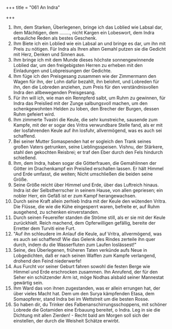 +++
title = "061 An Indra"

+++


1.	Ihm, dem Starken, Überlegenen, bringe ich das Loblied wie Labsal dar, dem Mächtigen, dem ........, nicht Kargen ein Lobeswort, dem Indra erbauliche Reden als bestes Geschenk.
2.	Ihm Biete ich ein Loblied wie ein Labsal an und bringe es dar, um ihn mit Preis zu nötigen. Für Indra als Ihren alten Gemahl putzen sie die Gedicht mit Herz, Denken und Sinnen aus.
3.	Ihm bringe ich mit dem Munde dieses höchste sonnengewinnende Loblied dar, um den freigebigsten Herren zu erheben mit den Einladungen und Lobpreisungen der Gedichte.
4.	Ihm füge ich den Preisgesang zusammen wie der Zimmermann den Wagen für ihn, der Lohn dafür bezahlt, ihn belohnt, und Lobreden für ihn, den die Lobreden anziehen, zum Preis für den verständnisvollen Indra den allbewegenden Preisgesang.
5.	Für ihn will ich, wie man ein Rennpferd salbt, um Ruhm zu gewinnen, für Indra das Preislied mit der Zunge salbungsvoll machen, um den schenkgewohnten Helden zu loben, den Brecher der Burgen, dessen Ruhm gefeiert wird.
6.	Ihm zimmerte Tvastri die Keule, die sehr kunstreiche, sausende zum Kampfe, mit der er sogar des Vritra verwundbare Stelle fand, als er mit der losfahrenden Keule auf ihn losfuhr, allvermögend, was es auch sei schaffend.
7.	Bei seiner Mutter Somaspenden hat er sogleich den Trank seines großen Vaters getrunken, seine Lieblingsspeisen. Vishnu, der Stärkere, stahl den gekochten Reisbrei; er traf den Eber durch den Fels hindurch schießend.
8.	Ihm, dem Indra, haben sogar die Götterfrauen, die Gemahlinnen der Götter im Drachenkampf ein Preislied erschallen lassen. Er hält Himmel und Erde umfasst, die weiten; Nicht umschließen die beiden seine Größe.
9.	Seine Größe reicht über Himmel und Erde, über das Luftreich hinaus. Indra ist der Selbstherrscher in seinem Hause, von allen gepriesen; ein nobler Herr, ein Gefäß ist er zum Kampf herangewachsen.
10.	Durch seine Kraft allein zerhieb Indra mit der Keule den wütenden Vritra. Die Flüsse, die wie die Kühe eingesperrt waren, befreite er, auf Ruhm ausgehend, zu schenken einverstanden.
11.	Durch seinen Feuereifer standen die Ströme still, als er sie mit der Keule zurückhielt. Reich machend, dem Opferwilligen gefällig, bereite der Erretter dem Turviti eine Furt.
12.	"Auf ihn schleudere im Anlauf die Keule, auf Vritra, allvermögend, was es auch sei schaffend! Wie das Gelenk des Rindes zerteile ihn quer durch, indem du die Wasserfluten zum Laufen loslässest!"
13.	Seine, des Überlegenen, früheren Taten verkünde aufs Neue in Lobgedichten, daß er nach seinen Waffen zum Kampfe verlangend, drohend den Feind niederwerfe!
14.	Aus Furcht vor seiner Geburt fahren sowohl die festen Berge wie Himmel und Erde erschrocken zusammen. Ihn Anrufend, der für den Seher ein schützender Arm ist, möge Nodhas alsbald seiner Mannestat gewärtig sein.
15.	Ihm Ward das von ihnen zugestanden, was er allein errungen hat, der über vieles Macht hat. Dem um den Surya kämpfenden Etasa, dem Somaopferer, stand Indra bei im Wettstreit um die besten Rosse.
16.	So haben dir, du Trinker des Falbenanschirrungsschoppens, mit schöner Lobrede die Gotamiden eine Erbauung bereitet, o Indra. Leg in sie die Dichtung mit allen Zierden! - Recht bald am Morgen soll sich der einstellen, der durch die Weisheit Schätze erwirbt.


